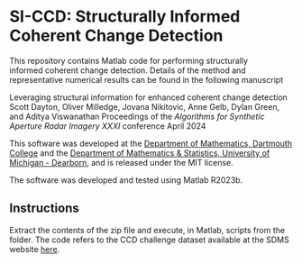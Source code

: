 # SI-CCD: Structurally Informed Coherent Change Detection

This repository contains Matlab code for performing structurally  
informed coherent change detection. Details of the method and 
representative numerical results can be found in the following 
manuscript

Leveraging structural information for enhanced coherent change detection
Scott Dayton, Oliver Milledge, Jovana Nikitovic, Anne Gelb, Dylan Green, and Aditya Viswanathan
Proceedings of the *Algorithms for Synthetic Aperture Radar Imagery XXXI* conference
April 2024

This software was developed at the [Department of 
Mathematics, Dartmouth College][DartmouthMath] and the 
[Department of Mathematics & Statistics, University of Michigan - Dearborn][DearbornMath], 
and is released under the MIT license.

The software was developed and tested using Matlab 
R2023b. 


## Instructions

Extract the contents of the zip file and execute, in Matlab, scripts from the folder. 
The code refers to the CCD challenge dataset available at the SDMS website [here][CCD_GOTCHA]. 


[DartmouthMath]: https://math.dartmouth.edu/
[DearbornMath]: https://umdearborn.edu/casl/departments/mathematics-and-statistics
[CCD_GOTCHA]: https://www.sdms.afrl.af.mil/index.php?collection=ccd_challenge
